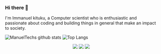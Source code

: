 ### Hi there 👋
I'm Immanuel kituku, a Computer scientist who is enthusiastic and passionate about coding and building things in general that make an impact to society.
 
![ManuelTechs github stats](https://github-readme-stats.anuraghazra1.vercel.app/api?username=Manuel254&show_icons=true&theme=buefy)
![Top Langs](https://github-readme-stats.manuel254.vercel.app/api/top-langs/?username=Manuel254&layout=compact&theme=buefy)

<p align="center">
 <a href="https://www.linkedin.com/in/immanuel-kituku/"><img src="https://img.icons8.com/fluent/50/000000/linkedin.png"></a>
 <a href="https://wa.me/+254703103690"><img src="https://img.icons8.com/office/50/000000/whatsapp.png"></a>
 <a href="https://t.me/ManuelTechs"><img src="https://img.icons8.com/fluent/50/000000/telegram-app.png"/></a>
</p>
